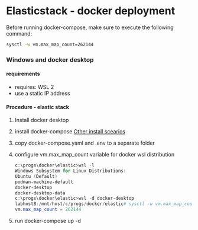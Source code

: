 # Elasticstack - docker deployment 




Before running docker-compose, make sure to execute the following command:

~~~bash
sysctl -w vm.max_map_count=262144
~~~


### Windows and docker desktop


#### requirements 
 - requires: WSL 2
 - use a static IP address 

#### Procedure - elastic stack 

1. Install docker desktop 
2. install docker-compose [Other install scearios](https://docs.docker.com/compose/install/other/#on-windows-server)
3. copy docker-compose.yaml and .env to a separate folder 
4. configure vm.max_map_count variable for docker wsl distribution 
    ~~~powershell
    c:\progs\docker\elastic>wsl -l
    Windows Subsystem for Linux Distributions:
    Ubuntu (Default)
    podman-machine-default
    docker-desktop
    docker-desktop-data
    c:\progs\docker\elastic>wsl -d docker-desktop
    labhost8:/mnt/host/c/progs/docker/elastic# sysctl -w vm.max_map_count=262144
    vm.max_map_count = 262144   
    ~~~                         

5. run docker-compose up -d 

